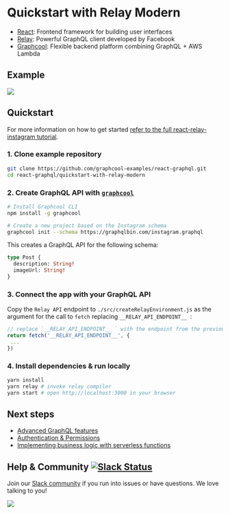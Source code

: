 # Quickstart with Relay Modern

* [React](https://facebook.github.io/react/): Frontend framework for building user interfaces
* [Relay](https://facebook.github.io/relay/): Powerful GraphQL client developed by Facebook
* [Graphcool](https://www.graph.cool): Flexible backend platform combining GraphQL + AWS Lambda

## Example 

![](http://imgur.com/3S6fUeI.gif)

## Quickstart

For more information on how to get started [refer to the full react-relay-instagram tutorial](https://www.graph.cool/docs/quickstart/react-relay-instagram/).

### 1. Clone example repository

```sh
git clone https://github.com/graphcool-examples/react-graphql.git
cd react-graphql/quickstart-with-relay-modern
```

### 2. Create GraphQL API with [`graphcool`](https://www.npmjs.com/package/graphcool)

```sh
# Install Graphcool CLI
npm install -g graphcool

# Create a new project based on the Instagram schema
graphcool init --schema https://graphqlbin.com/instagram.graphql 
```

This creates a GraphQL API for the following schema:

```graphql
type Post {
  description: String!
  imageUrl: String!
}
```

### 3. Connect the app with your GraphQL API

Copy the `Relay API` endpoint to `./src/createRelayEnvironment.js` as the argument for the call to `fetch` replacing `__RELAY_API_ENDPOINT__ `:

```js
// replace `__RELAY_API_ENDPOINT__ ` with the endpoint from the previous step
return fetch('__RELAY_API_ENDPOINT__', {
 ...
})  
```

### 4. Install dependencies & run locally

```sh
yarn install
yarn relay # invoke relay compiler
yarn start # open http://localhost:3000 in your browser
```

## Next steps

* [Advanced GraphQL features](https://www.graph.cool/docs/tutorials/advanced-features-eath7duf7d/)
* [Authentication & Permissions](https://www.graph.cool/docs/reference/authorization/overview-iegoo0heez/)
* [Implementing business logic with serverless functions](https://www.graph.cool/docs/reference/functions/overview-boo6uteemo/)


## Help & Community [![Slack Status](https://slack.graph.cool/badge.svg)](https://slack.graph.cool)

Join our [Slack community](http://slack.graph.cool/) if you run into issues or have questions. We love talking to you!

![](http://i.imgur.com/5RHR6Ku.png)
